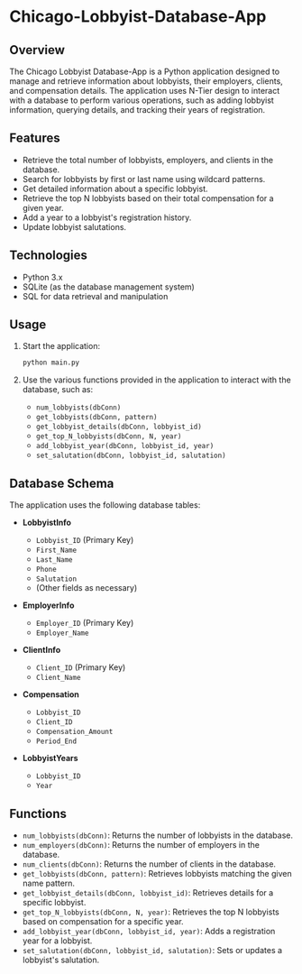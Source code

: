 # Chicago-Lobbyist-Database-App

## Overview

The Chicago Lobbyist Database-App is a Python application designed to manage and retrieve information about lobbyists, their employers, clients, and compensation details. The application uses N-Tier design to interact with a database to perform various operations, such as adding lobbyist information, querying details, and tracking their years of registration.

## Features

- Retrieve the total number of lobbyists, employers, and clients in the database.
- Search for lobbyists by first or last name using wildcard patterns.
- Get detailed information about a specific lobbyist.
- Retrieve the top N lobbyists based on their total compensation for a given year.
- Add a year to a lobbyist's registration history.
- Update lobbyist salutations.

## Technologies

- Python 3.x
- SQLite (as the database management system)
- SQL for data retrieval and manipulation

## Usage

1. Start the application:
   ```bash
   python main.py
   ```

2. Use the various functions provided in the application to interact with the database, such as:
   - `num_lobbyists(dbConn)`
   - `get_lobbyists(dbConn, pattern)`
   - `get_lobbyist_details(dbConn, lobbyist_id)`
   - `get_top_N_lobbyists(dbConn, N, year)`
   - `add_lobbyist_year(dbConn, lobbyist_id, year)`
   - `set_salutation(dbConn, lobbyist_id, salutation)`

## Database Schema

The application uses the following database tables:

- **LobbyistInfo**
  - `Lobbyist_ID` (Primary Key)
  - `First_Name`
  - `Last_Name`
  - `Phone`
  - `Salutation`
  - (Other fields as necessary)

- **EmployerInfo**
  - `Employer_ID` (Primary Key)
  - `Employer_Name`

- **ClientInfo**
  - `Client_ID` (Primary Key)
  - `Client_Name`

- **Compensation**
  - `Lobbyist_ID`
  - `Client_ID`
  - `Compensation_Amount`
  - `Period_End`

- **LobbyistYears**
  - `Lobbyist_ID`
  - `Year`

## Functions

- `num_lobbyists(dbConn)`: Returns the number of lobbyists in the database.
- `num_employers(dbConn)`: Returns the number of employers in the database.
- `num_clients(dbConn)`: Returns the number of clients in the database.
- `get_lobbyists(dbConn, pattern)`: Retrieves lobbyists matching the given name pattern.
- `get_lobbyist_details(dbConn, lobbyist_id)`: Retrieves details for a specific lobbyist.
- `get_top_N_lobbyists(dbConn, N, year)`: Retrieves the top N lobbyists based on compensation for a specific year.
- `add_lobbyist_year(dbConn, lobbyist_id, year)`: Adds a registration year for a lobbyist.
- `set_salutation(dbConn, lobbyist_id, salutation)`: Sets or updates a lobbyist's salutation.
